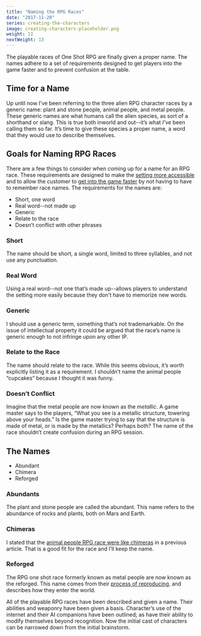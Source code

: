 ```yaml
---
title: "Naming the RPG Races"
date: "2017-11-20"
series: creating-the-characters
image: creating-characters-placeholder.png
weight: 12
nextWeight: 13
---
```


The playable races of One Shot RPG are finally given a proper name. The names adhere to a set of requirements designed to get players into the game faster and to prevent confusion at the table.<!--more-->

## Time for a Name
Up until now I’ve been referring to the three alien RPG character races by a generic name: plant and stone people, animal people, and metal people. These generic names are what humans call the alien species, as sort of a shorthand or slang. This is true both inworld and out--it’s what _I’ve_ been calling them so far. It’s time to give these species a proper name, a word that they would use to describe themselves.

## Goals for Naming RPG Races
There are a few things to consider when coming up for a name for an RPG race. These requirements are designed to make the [setting more accessible](/blog/creating-the-setting/requirements-for-a-role-playing-game-setting/#gameplay-and-experience-requirements) and to allow the customer to [get into the game faster](/blog/creating-the-setting/justification-for-one-shot-rpg/#the-issue-of-preparation-and-accessibility) by not having to have to remember race names. The requirements for the names are:

- Short, one word
- Real word--not made up
- Generic
- Relate to the race
- Doesn’t conflict with other phrases

### Short
The name should be short, a single word, limited to three syllables, and not use any punctuation.

### Real Word
Using a real word--not one that’s made up--allows players to understand the setting more easily because they don’t have to memorize new words.

### Generic
I should use a generic term, something that’s not trademarkable. On the issue of intellectual property it could be argued that the race’s name is generic enough to not infringe upon any other IP.

### Relate to the Race
The name should relate to the race. While this seems obvious, it’s worth explicitly listing it as a requirement. I shouldn’t name the animal people “cupcakes” because I thought it was funny.

### Doesn’t Conflict
Imagine that the metal people are now known as the _metallic_. A game master says to the players, “What you see is a metallic structure, towering above your heads.” Is the game master trying to say that the structure is made of metal, or is made by the metallics? Perhaps both? The name of the race shouldn’t create confusion during an RPG session.

## The Names

- Abundant
- Chimera
- Reforged

### Abundants
The plant and stone people are called the abundant. This name refers to the abundance of rocks and plants, both on Mars and Earth.

### Chimeras
I stated that the [animal people RPG race were like chimeras](/blog/creating-the-characters/animal-rpg-character-race/#chimera) in a previous article. That is a good fit for the race and I’ll keep the name.

### Reforged
The RPG one shot race formerly known as metal people are now known as the reforged. This name comes from their [process of reproducing](/blog/creating-the-characters/metal-rpg-character-race/#reforging), and describes how they enter the world.

All of the playable RPG races have been described and given a name. Their abilities and weaponry have been given a basis. Character’s use of the internet and their AI companions have been outlined; as have their ability to modify themselves beyond recognition. Now the initial cast of characters can be narrowed down from the initial brainstorm.
